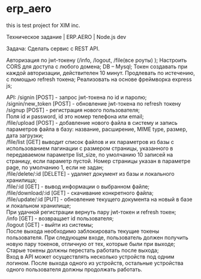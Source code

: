 # erp_aero
this is test project for XIM inc.

Техническое задание | ERP.AERO | Node.js dev

Задача:
Сделать сервис с REST API. 

Авторизация по jwt-токену (/info, /logout, /file(все роуты) );
Настроить CORS для доступа с любого домена;
DB – Mysql;
Токен создавать при каждой авторизации, действителен 10 минут. Продлевать по истечению, с помощью refresh токена;
Реализовать на основе фреймворка express js;

API:
/signin [POST] - запрос jwt-токена по id и паролю;  
/signin/new_token [POST]  - обновление jwt-токена по refresh токену  
/signup [POST] - регистрация нового пользователя;  
Поля id и password, id это номер телефона или email;  
/file/upload [POST] - добавление нового файла в систему и запись параметров файла в базу: название, расширение, MIME type, размер, дата загрузки;  
/file/list [GET]  выводит список файлов и их параметров из базы с использованием пагинации с размером страницы, указанного в передаваемом параметре list_size, по умолчанию 10 записей на страницу, если параметр пустой. Номер страницы указан в параметре page, по умолчанию 1, если не задан;   
/file/delete/:id [DELETE] - удаляет документ из базы и локального хранилища;  
/file/:id [GET] - вывод информации о выбранном файле;   
/file/download/:id [GET] - скачивание конкретного файла;  
/file/update/:id [PUT] - обновление текущего документа на новый в базе и локальном хранилище;  
При удачной регистрации вернуть пару  jwt-токен и refresh токен;  
/info [GET] - возвращает id пользователя;  
/logout [GET] - выйти из системы;  
После выхода необходимо заблокировать текущие токены пользователя. При следующем входе, пользователь должен получить новую пару токенов, отличную от тех, которые были при выходе;  
Старые токены должны перестать работать после выхода;  
Вход в API может осуществлять несколько устройств под одним логином. 
После выхода одного из устройств, остальные устройства одного пользователя должны продолжать работать.
